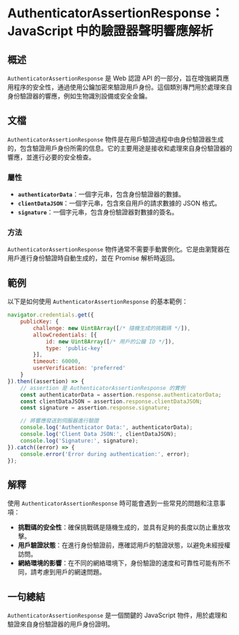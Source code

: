<!--
Meta Description: # AuthenticatorAssertionResponse：JavaScript 中的驗證器聲明響應解析 ## 概述 `AuthenticatorAssertionResponse` 是 Web 認證 API 的一部分，旨在增強網頁應用程序的安全性，通過使用公鑰加密來驗證用戶身份。這個類別專門...
Meta Keywords: authenticatorassertionresponse, signature, assertion, authenticatordata, clientdatajson
-->

# AuthenticatorAssertionResponse：JavaScript 中的驗證器聲明響應解析

## 概述
`AuthenticatorAssertionResponse` 是 Web 認證 API 的一部分，旨在增強網頁應用程序的安全性，通過使用公鑰加密來驗證用戶身份。這個類別專門用於處理來自身份驗證器的響應，例如生物識別設備或安全金鑰。

## 文檔
`AuthenticatorAssertionResponse` 物件是在用戶驗證過程中由身份驗證器生成的，包含驗證用戶身份所需的信息。它的主要用途是接收和處理來自身份驗證器的響應，並進行必要的安全檢查。

### 屬性
- **`authenticatorData`**：一個字元串，包含身份驗證器的數據。
- **`clientDataJSON`**：一個字元串，包含來自用戶的請求數據的 JSON 格式。
- **`signature`**：一個字元串，包含身份驗證器對數據的簽名。

### 方法
`AuthenticatorAssertionResponse` 物件通常不需要手動實例化。它是由瀏覽器在用戶進行身份驗證時自動生成的，並在 Promise 解析時返回。

## 範例
以下是如何使用 `AuthenticatorAssertionResponse` 的基本範例：

```javascript
navigator.credentials.get({
    publicKey: {
        challenge: new Uint8Array([/* 隨機生成的挑戰碼 */]),
        allowCredentials: [{
            id: new Uint8Array([/* 用戶的公鑰 ID */]),
            type: 'public-key'
        }],
        timeout: 60000,
        userVerification: 'preferred'
    }
}).then((assertion) => {
    // assertion 是 AuthenticatorAssertionResponse 的實例
    const authenticatorData = assertion.response.authenticatorData;
    const clientDataJSON = assertion.response.clientDataJSON;
    const signature = assertion.response.signature;

    // 將響應發送到伺服器進行驗證
    console.log('Authenticator Data:', authenticatorData);
    console.log('Client Data JSON:', clientDataJSON);
    console.log('Signature:', signature);
}).catch((error) => {
    console.error('Error during authentication:', error);
});
```

## 解釋
使用 `AuthenticatorAssertionResponse` 時可能會遇到一些常見的問題和注意事項：

- **挑戰碼的安全性**：確保挑戰碼是隨機生成的，並具有足夠的長度以防止重放攻擊。
- **用戶驗證狀態**：在進行身份驗證前，應確認用戶的驗證狀態，以避免未經授權訪問。
- **網絡環境的影響**：在不同的網絡環境下，身份驗證的速度和可靠性可能有所不同，請考慮到用戶的網速問題。

## 一句總結
`AuthenticatorAssertionResponse` 是一個關鍵的 JavaScript 物件，用於處理和驗證來自身份驗證器的用戶身份證明。